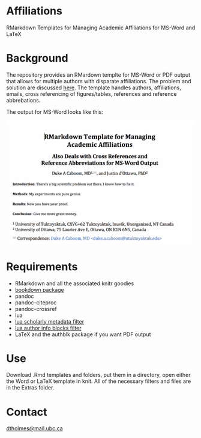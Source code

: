 # Affiliations
RMarkdown Templates for Managing Academic Affiliations for MS-Word and LaTeX

# Background
The repository provides an RMardown templte for MS-Word or PDF output that allows for multiple authors with disparate affiliations. The problem and solution are discussed [here](http://labrtorian.com/2019/08/26/rmarkdown-template-that-manages-academic-affiliations/). The template handles authors, affiliations, emails, cross referencing of figures/tables, references and reference abbrebations.

The output for MS-Word looks like this:

![multiple authors with affiliations](https://raw.githubusercontent.com/drdanholmes/Affiliations/master/Images/goodheader.png "Word Output")

# Requirements

+ RMarkdown and all the associated knitr goodies
+ [bookdown package](https://bookdown.org/)
+ pandoc
+ pandoc-citeproc
+ pandoc-crossref
+ lua
+ [lua scholarly metadata filter](https://github.com/pandoc/lua-filters/tree/master/scholarly-metadata)
+ [lua author info blocks filter](https://github.com/pandoc/lua-filters/tree/master/author-info-blocks)
+ LaTeX and the authblk package if you want PDF output

# Use

Download .Rmd templates and folders, put them in a directory, open either the Word or LaTeX template in knit. All of the necessary filters and files are in the Extras folder.

# Contact

dtholmes@mail.ubc.ca



